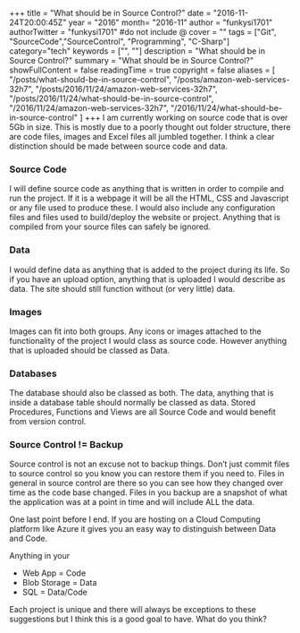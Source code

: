 +++
title = "What should be in Source Control?"
date = "2016-11-24T20:00:45Z"
year = "2016"
month= "2016-11"
author = "funkysi1701"
authorTwitter = "funkysi1701" #do not include @
cover = ""
tags = ["Git", "SourceCode","SourceControl", "Programming", "C-Sharp"]
category="tech"
keywords = ["", ""]
description =  "What should be in Source Control?"
summary = "What should be in Source Control?"
showFullContent = false
readingTime = true
copyright = false
aliases = [
    "/posts/what-should-be-in-source-control",
    "/posts/amazon-web-services-32h7",
    "/posts/2016/11/24/amazon-web-services-32h7",
    "/posts/2016/11/24/what-should-be-in-source-control",
    "/2016/11/24/amazon-web-services-32h7",
    "/2016/11/24/what-should-be-in-source-control"
]
+++
I am currently working on source code that is over 5Gb in size. This is mostly due to a poorly thought out folder structure, there are code files, images and Excel files all jumbled together. I think a clear distinction should be made between source code and data.

### Source Code

I will define source code as anything that is written in order to compile and run the project. If it is a webpage it will be all the HTML, CSS and Javascript or any file used to produce these. I would also include any configuration files and files used to build/deploy the website or project. Anything that is compiled from your source files can safely be ignored.

### Data

I would define data as anything that is added to the project during its life. So if you have an upload option, anything that is uploaded I would describe as data. The site should still function without (or very little) data.

### Images

Images can fit into both groups. Any icons or images attached to the functionality of the project I would class as source code. However anything that is uploaded should be classed as Data.

### Databases

The database should also be classed as both. The data, anything that is inside a database table should normally be classed as data. Stored Procedures, Functions and Views are all Source Code and would benefit from version control.

### Source Control != Backup

Source control is not an excuse not to backup things. Don’t just commit files to source control so you know you can restore them if you need to. Files in general in source control are there so you can see how they changed over time as the code base changed. Files in you backup are a snapshot of what the application was at a point in time and will include ALL the data.

One last point before I end. If you are hosting on a Cloud Computing platform like Azure it gives you an easy way to distinguish between Data and Code.

Anything in your

- Web App = Code
- Blob Storage = Data
- SQL = Data/Code

Each project is unique and there will always be exceptions to these suggestions but I think this is a good goal to have. What do you think?